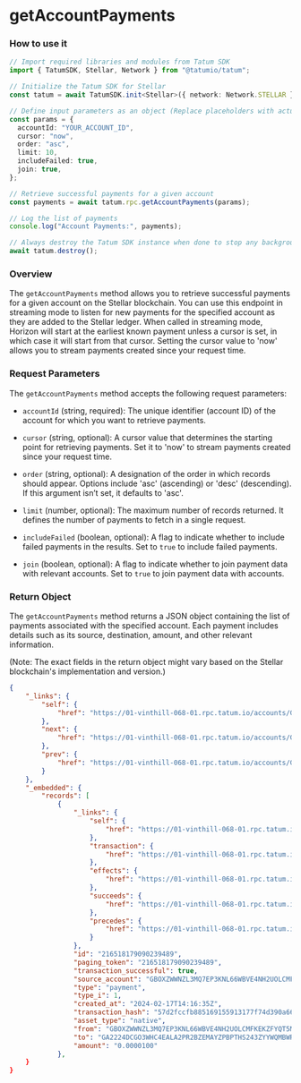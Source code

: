 # getAccountPayments

### How to use it

```typescript
// Import required libraries and modules from Tatum SDK
import { TatumSDK, Stellar, Network } from "@tatumio/tatum";

// Initialize the Tatum SDK for Stellar
const tatum = await TatumSDK.init<Stellar>({ network: Network.STELLAR });

// Define input parameters as an object (Replace placeholders with actual values and remove redundant)
const params = {
  accountId: "YOUR_ACCOUNT_ID",
  cursor: "now",
  order: "asc",
  limit: 10,
  includeFailed: true,
  join: true,
};

// Retrieve successful payments for a given account
const payments = await tatum.rpc.getAccountPayments(params);

// Log the list of payments
console.log("Account Payments:", payments);

// Always destroy the Tatum SDK instance when done to stop any background processes
await tatum.destroy();
```

### Overview

The `getAccountPayments` method allows you to retrieve successful payments for a given account on the Stellar blockchain. You can use this endpoint in streaming mode to listen for new payments for the specified account as they are added to the Stellar ledger. When called in streaming mode, Horizon will start at the earliest known payment unless a cursor is set, in which case it will start from that cursor. Setting the cursor value to 'now' allows you to stream payments created since your request time.

### Request Parameters

The `getAccountPayments` method accepts the following request parameters:

- `accountId` (string, required):
  The unique identifier (account ID) of the account for which you want to retrieve payments.

- `cursor` (string, optional):
  A cursor value that determines the starting point for retrieving payments. Set it to 'now' to stream payments created since your request time.

- `order` (string, optional):
  A designation of the order in which records should appear. Options include 'asc' (ascending) or 'desc' (descending). If this argument isn’t set, it defaults to 'asc'.

- `limit` (number, optional):
  The maximum number of records returned. It defines the number of payments to fetch in a single request.

- `includeFailed` (boolean, optional):
  A flag to indicate whether to include failed payments in the results. Set to `true` to include failed payments.

- `join` (boolean, optional):
  A flag to indicate whether to join payment data with relevant accounts. Set to `true` to join payment data with accounts.

### Return Object

The `getAccountPayments` method returns a JSON object containing the list of payments associated with the specified account. Each payment includes details such as its source, destination, amount, and other relevant information.

(Note: The exact fields in the return object might vary based on the Stellar blockchain's implementation and version.)

```json
{
    "_links": {
        "self": {
            "href": "https://01-vinthill-068-01.rpc.tatum.io/accounts/GA2224DCGO3WHC4EALA2PR2BZEMAYZPBPTHS243ZYYWQMBWRPJSZH5A6/payments?cursor=&limit=10&order=asc"
        },
        "next": {
            "href": "https://01-vinthill-068-01.rpc.tatum.io/accounts/GA2224DCGO3WHC4EALA2PR2BZEMAYZPBPTHS243ZYYWQMBWRPJSZH5A6/payments?cursor=216532408316960769&limit=10&order=asc"
        },
        "prev": {
            "href": "https://01-vinthill-068-01.rpc.tatum.io/accounts/GA2224DCGO3WHC4EALA2PR2BZEMAYZPBPTHS243ZYYWQMBWRPJSZH5A6/payments?cursor=216518179090239489&limit=10&order=desc"
        }
    },
    "_embedded": {
        "records": [
            {
                "_links": {
                    "self": {
                        "href": "https://01-vinthill-068-01.rpc.tatum.io/operations/216518179090239489"
                    },
                    "transaction": {
                        "href": "https://01-vinthill-068-01.rpc.tatum.io/transactions/57d2fccfb885169155913177f74d390a6675fcc28ccab529b8848cfcb1882435"
                    },
                    "effects": {
                        "href": "https://01-vinthill-068-01.rpc.tatum.io/operations/216518179090239489/effects"
                    },
                    "succeeds": {
                        "href": "https://01-vinthill-068-01.rpc.tatum.io/effects?order=desc&cursor=216518179090239489"
                    },
                    "precedes": {
                        "href": "https://01-vinthill-068-01.rpc.tatum.io/effects?order=asc&cursor=216518179090239489"
                    }
                },
                "id": "216518179090239489",
                "paging_token": "216518179090239489",
                "transaction_successful": true,
                "source_account": "GBOXZWWNZL3MQ7EP3KNL66WBVE4NH2UOLCMFKEKZFYQT5MOP2JDKENIZ",
                "type": "payment",
                "type_i": 1,
                "created_at": "2024-02-17T14:16:35Z",
                "transaction_hash": "57d2fccfb885169155913177f74d390a6675fcc28ccab529b8848cfcb1882435",
                "asset_type": "native",
                "from": "GBOXZWWNZL3MQ7EP3KNL66WBVE4NH2UOLCMFKEKZFYQT5MOP2JDKENIZ",
                "to": "GA2224DCGO3WHC4EALA2PR2BZEMAYZPBPTHS243ZYYWQMBWRPJSZH5A6",
                "amount": "0.0000100"
            },
    }
}
```
